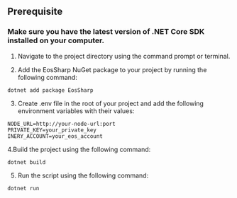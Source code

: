 ## Prerequisite

### Make sure you have the latest version of .NET Core SDK installed on your computer.


1. Navigate to the project directory using the command prompt or terminal.

2. Add the EosSharp NuGet package to your project by running the following command:
```
dotnet add package EosSharp
```

3. Create .env file in the root of your project and add the following environment variables with their values:
```
NODE_URL=http://your-node-url:port
PRIVATE_KEY=your_private_key
INERY_ACCOUNT=your_eos_account
```

4.Build the project using the following command:
```
dotnet build
```

5. Run the script using the following command:
```
dotnet run
```